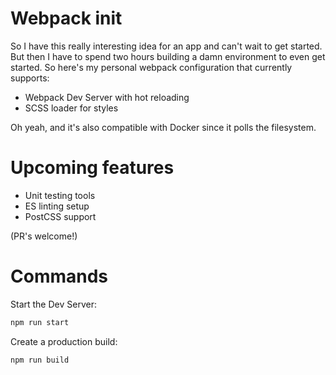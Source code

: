 # Webpack init
So I have this really interesting idea for an app and can't wait to get started.
But then I have to spend two hours building a damn environment to even get started.
So here's my personal webpack configuration that currently supports:
* Webpack Dev Server with hot reloading
* SCSS loader for styles

Oh yeah, and it's also compatible with Docker since it polls the filesystem.

# Upcoming features
* Unit testing tools
* ES linting setup
* PostCSS support

(PR's welcome!)

# Commands
Start the Dev Server:
```bash
npm run start
```

Create a production build:
```bash
npm run build
```